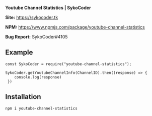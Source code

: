 
**Youtube Channel Statistics | SykoCoder**

**Site:** https://sykocoder.tk

**NPM:** https://www.npmjs.com/package/youtube-channel-statistics

**Bug Report:** SykoCoder#4105

## Example

```
const SykoCoder = require("youtube-channel-statistics");

SykoCoder.getYoutubeChannelInfo(ChannelID).then((response) => {
    console.log(response)
 })
 ```

 ## Installation

```
npm i youtube-channel-statistics
```